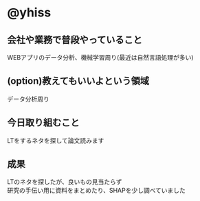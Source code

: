 # @yhiss

## 会社や業務で普段やっていること
WEBアプリのデータ分析、機械学習周り(最近は自然言語処理が多い)

## (option)教えてもいいよという領域
データ分析周り

## 今日取り組むこと
LTをするネタを探して論文読みます 

## 成果
LTのネタを探したが、良いもの見当たらず  
研究の手伝い用に資料をまとめたり、SHAPを少し調べていました  
